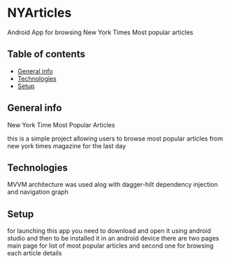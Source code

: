 # NYArticles
Android App for browsing New York Times Most popular articles
## Table of contents
* [General info](#general-info)
* [Technologies](#technologies)
* [Setup](#setup)

## General info
New York Time Most Popular Articles

this is a simple project allowing users to browse most popular articles from new york times magazine for the last day

## Technologies
MVVM architecture was used alog with dagger-hilt dependency injection and navigation graph

## Setup
for launching this app you need to download and open it using android studio and then to be installed it in an android device there are two pages main page for list of most popular articles and second one for browsing each article details
